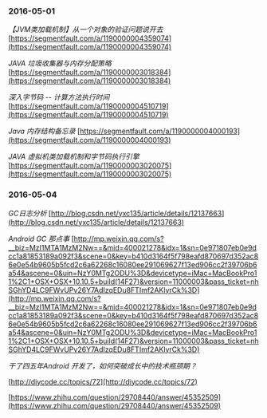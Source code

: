 ### 2016-05-01
*【JVM类加载机制】从一个对象的验证问题说开去*	[https://segmentfault.com/a/1190000004359074](https://segmentfault.com/a/1190000004359074)

*JAVA 垃圾收集器与内存分配策略*	[https://segmentfault.com/a/1190000003018384](https://segmentfault.com/a/1190000003018384)

*深入字节码 -- 计算方法执行时间*	[https://segmentfault.com/a/1190000004510719](https://segmentfault.com/a/1190000004510719)

*Java 内存结构备忘录*		[https://segmentfault.com/a/1190000004000193](https://segmentfault.com/a/1190000004000193)

*JAVA 虚拟机类加载机制和字节码执行引擎*		[https://segmentfault.com/a/1190000003020075](https://segmentfault.com/a/1190000003020075)

### 2016-05-04
*GC日志分析*	[http://blog.csdn.net/yxc135/article/details/12137663](http://blog.csdn.net/yxc135/article/details/12137663)

*Android GC 那点事*	[http://mp.weixin.qq.com/s?__biz=MzI1MTA1MzM2Nw==&mid=400021278&idx=1&sn=0e971807eb0e9dcc1a81853189a092f3&scene=0&key=b410d3164f5f798eafd870697d352ac86e0e54b9605b5fcd2c6a62268c16080ee291069627f13ed906cc2f39706b6a54&ascene=0&uin=NzY0MTg2ODU%3D&devicetype=iMac+MacBookPro11%2C1+OSX+OSX+10.10.5+build(14F27)&version=11000003&pass_ticket=nhSGhYD4LC9FWvUPv26Y7AdIzqEDu8FTImf2AKlyrCk%3D](http://mp.weixin.qq.com/s?__biz=MzI1MTA1MzM2Nw==&mid=400021278&idx=1&sn=0e971807eb0e9dcc1a81853189a092f3&scene=0&key=b410d3164f5f798eafd870697d352ac86e0e54b9605b5fcd2c6a62268c16080ee291069627f13ed906cc2f39706b6a54&ascene=0&uin=NzY0MTg2ODU%3D&devicetype=iMac+MacBookPro11%2C1+OSX+OSX+10.10.5+build(14F27)&version=11000003&pass_ticket=nhSGhYD4LC9FWvUPv26Y7AdIzqEDu8FTImf2AKlyrCk%3D)

*干了四五年Android 开发了，如何突破成长中的技术瓶颈期？*	

[http://diycode.cc/topics/72](http://diycode.cc/topics/72)

[https://www.zhihu.com/question/29708440/answer/45352509](https://www.zhihu.com/question/29708440/answer/45352509)